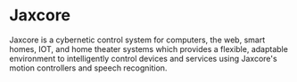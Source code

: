 # Jaxcore

Jaxcore is a cybernetic control system for computers, the web, smart homes, IOT, and home theater
systems which provides a flexible, adaptable environment to intelligently control
devices and services using Jaxcore's motion controllers and speech recognition.